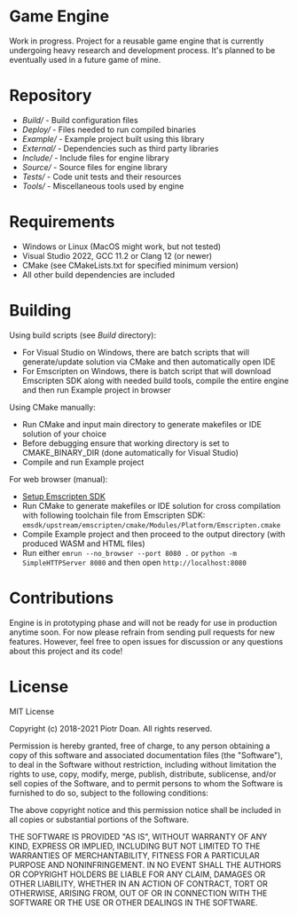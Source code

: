 Game Engine
===

Work in progress. Project for a reusable game engine that is currently undergoing heavy research and development process. It's planned to be eventually used in a future game of mine.

Repository
===

* *Build/* - Build configuration files
* *Deploy/* - Files needed to run compiled binaries
* *Example/* - Example project built using this library
* *External/* - Dependencies such as third party libraries
* *Include/* - Include files for engine library
* *Source/* - Source files for engine library
* *Tests/* - Code unit tests and their resources
* *Tools/* - Miscellaneous tools used by engine

Requirements
===
* Windows or Linux (MacOS might work, but not tested)
* Visual Studio 2022, GCC 11.2 or Clang 12 (or newer)
* CMake (see CMakeLists.txt for specified minimum version)
* All other build dependencies are included

Building
===
Using build scripts (see *Build* directory):
* For Visual Studio on Windows, there are batch scripts that will generate/update solution via CMake and then automatically open IDE
* For Emscripten on Windows, there is batch script that will download Emscripten SDK along with needed build tools, compile the entire engine and then run Example project in browser

Using CMake manually:
* Run CMake and input main directory to generate makefiles or IDE solution of your choice
* Before debugging ensure that working directory is set to CMAKE_BINARY_DIR (done automatically for Visual Studio)
* Compile and run Example project

For web browser (manual):
* [Setup Emscripten SDK](https://webassembly.org/getting-started/developers-guide/)
* Run CMake to generate makefiles or IDE solution for cross compilation with following toolchain file from Emscripten SDK: `emsdk/upstream/emscripten/cmake/Modules/Platform/Emscripten.cmake`
* Compile Example project and then proceed to the output directory (with produced WASM and HTML files)
* Run either `emrun --no_browser --port 8080 .` or `python -m SimpleHTTPServer 8080` and then open `http://localhost:8080`

Contributions
===
Engine is in prototyping phase and will not be ready for use in production anytime soon. For now please refrain from sending pull requests for new features. However, feel free to open issues for discussion or any questions about this project and its code!

License
===
MIT License

Copyright (c) 2018-2021 Piotr Doan. All rights reserved.

Permission is hereby granted, free of charge, to any person obtaining a copy of this software and associated documentation files (the "Software"), to deal in the Software without restriction, including without limitation the rights to use, copy, modify, merge, publish, distribute, sublicense, and/or sell copies of the Software, and to permit persons to whom the Software is furnished to do so, subject to the following conditions:

The above copyright notice and this permission notice shall be included in all copies or substantial portions of the Software.

THE SOFTWARE IS PROVIDED "AS IS", WITHOUT WARRANTY OF ANY KIND, EXPRESS OR IMPLIED, INCLUDING BUT NOT LIMITED TO THE WARRANTIES OF MERCHANTABILITY, FITNESS FOR A PARTICULAR PURPOSE AND NONINFRINGEMENT. IN NO EVENT SHALL THE AUTHORS OR COPYRIGHT HOLDERS BE LIABLE FOR ANY CLAIM, DAMAGES OR OTHER LIABILITY, WHETHER IN AN ACTION OF CONTRACT, TORT OR OTHERWISE, ARISING FROM, OUT OF OR IN CONNECTION WITH THE SOFTWARE OR THE USE OR OTHER DEALINGS IN THE SOFTWARE.
